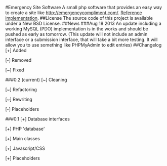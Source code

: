 #Emergency Site Software
A small php software that provides an easy way to create a site like http://emergencycompliment.com/.
[Reference implementation](http://emergencysitesoftware.com/).
##License
The source code of this project is available under a New BSD License.
##News
###Aug 18 2013
An update including a working MySQL (PDO) implementation is in the works and should be
pushed as early as tomorrow. (This update will not include an admin interface or a
submission interface, that will take a bit more testing. It will allow you to use
something like PHPMyAdmin to edit entries)
##Changelog
[+] Added

[-] Removed

[~] Fixed

###0.2 (current)
[~] Cleaning

[~] Refactoring

[~] Rewriting

[-] Placeholders

###0.1
[+] Database interfaces

[+] PHP 'database'

[+] Main classes

[+] Javascript/CSS

[+] Placeholders